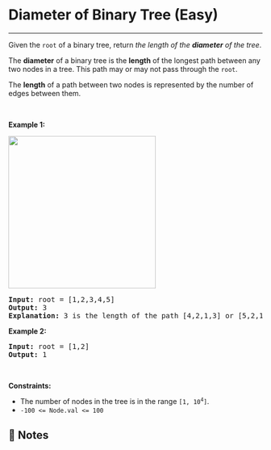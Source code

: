 # Diameter of Binary Tree (Easy)

---

<p>Given the <code>root</code> of a binary tree, return <em>the length of the <strong>diameter</strong> of the tree</em>.</p>

<p>The <strong>diameter</strong> of a binary tree is the <strong>length</strong> of the longest path between any two nodes in a tree. This path may or may not pass through the <code>root</code>.</p>

<p>The <strong>length</strong> of a path between two nodes is represented by the number of edges between them.</p>

<p>&nbsp;</p>
<p><strong class="example">Example 1:</strong></p>
<img alt="" src="https://assets.leetcode.com/uploads/2021/03/06/diamtree.jpg" style="width: 292px; height: 302px;" />
<pre>
<strong>Input:</strong> root = [1,2,3,4,5]
<strong>Output:</strong> 3
<strong>Explanation:</strong> 3 is the length of the path [4,2,1,3] or [5,2,1,3].
</pre>

<p><strong class="example">Example 2:</strong></p>

<pre>
<strong>Input:</strong> root = [1,2]
<strong>Output:</strong> 1
</pre>

<p>&nbsp;</p>
<p><strong>Constraints:</strong></p>

<ul>
	<li>The number of nodes in the tree is in the range <code>[1, 10<sup>4</sup>]</code>.</li>
	<li><code>-100 &lt;= Node.val &lt;= 100</code></li>
</ul>


 📝 Notes 
 ---

 
